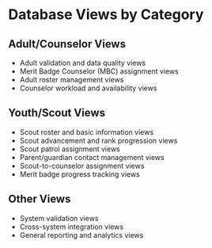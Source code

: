# Database Views by Category

## Adult/Counselor Views
- Adult validation and data quality views
- Merit Badge Counselor (MBC) assignment views
- Adult roster management views
- Counselor workload and availability views

## Youth/Scout Views
- Scout roster and basic information views
- Scout advancement and rank progression views
- Scout patrol assignment views
- Parent/guardian contact management views
- Scout-to-counselor assignment views
- Merit badge progress tracking views

## Other Views
- System validation views
- Cross-system integration views
- General reporting and analytics views